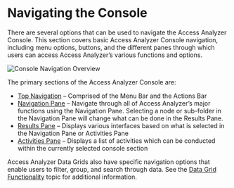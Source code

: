 # Navigating the Console

There are several options that can be used to navigate the Access Analyzer Console. This section
covers basic Access Analyzer Console navigation, including menu options, buttons, and the different
panes through which users can access Access Analyzer’s various functions and options.

![Console Navigation Overview](/img/product_docs/accessanalyzer/admin/navigate/navigationoverview.webp)

The primary sections of the Access Analyzer Console are:

- [Top Navigation](/docs/accessanalyzer/12.0/administration/navigation/top.md) – Comprised of the Menu Bar and the Actions Bar
- [Navigation Pane](/docs/accessanalyzer/12.0/administration/navigation/pane.md) – Navigate through all of Access Analyzer’s major functions using the
  Navigation Pane. Selecting a node or sub-folder in the Navigation Pane will change what can be
  done in the Results Pane.
- [Results Pane](/docs/accessanalyzer/12.0/administration/navigation/resultspane.md) – Displays various interfaces based on what is selected in the
  Navigation Pane or Activities Pane
- [Activities Pane](/docs/accessanalyzer/12.0/administration/navigation/activitiespane.md) – Displays a list of activities which can be conducted within
  the currently selected console section

Access Analyzer Data Grids also have specific navigation options that enable users to filter, group,
and search through data. See the [Data Grid Functionality](/docs/accessanalyzer/12.0/administration/navigation/datagrid.md) topic for additional
information.
